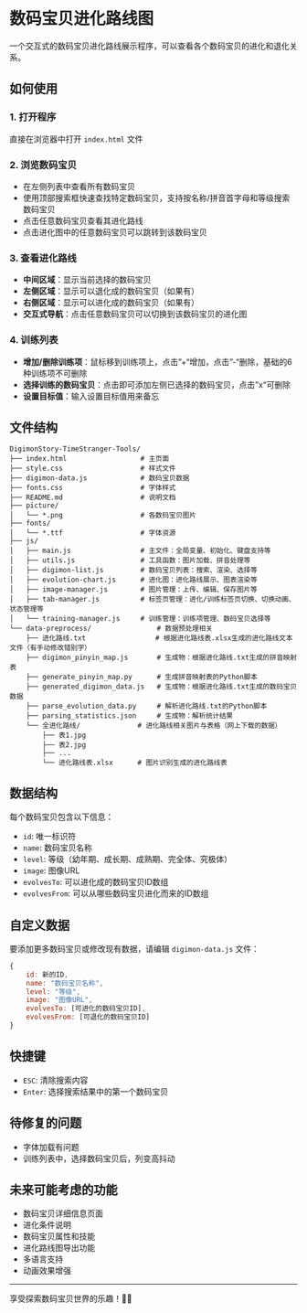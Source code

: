 # 数码宝贝进化路线图

一个交互式的数码宝贝进化路线展示程序，可以查看各个数码宝贝的进化和退化关系。

## 如何使用

### 1. 打开程序
直接在浏览器中打开 `index.html` 文件

### 2. 浏览数码宝贝
- 在左侧列表中查看所有数码宝贝
- 使用顶部搜索框快速查找特定数码宝贝，支持按名称/拼音首字母和等级搜索数码宝贝
- 点击任意数码宝贝查看其进化路线
- 点击进化图中的任意数码宝贝可以跳转到该数码宝贝

### 3. 查看进化路线
- **中间区域**：显示当前选择的数码宝贝
- **左侧区域**：显示可以退化成的数码宝贝（如果有）
- **右侧区域**：显示可以进化成的数码宝贝（如果有）
- **交互式导航**：点击任意数码宝贝可以切换到该数码宝贝的进化图

### 4. 训练列表
- **增加/删除训练项**：鼠标移到训练项上，点击”+“增加，点击”-“删除，基础的6种训练项不可删除
- **选择训练的数码宝贝**：点击即可添加左侧已选择的数码宝贝，点击”x“可删除
- **设置目标值**：输入设置目标值用来备忘

## 文件结构

```
DigimonStory-TimeStranger-Tools/
├── index.html                  # 主页面
├── style.css                   # 样式文件
├── digimon-data.js             # 数码宝贝数据
├── fonts.css                   # 字体样式
├── README.md                   # 说明文档
├── picture/                    
│   └── *.png                   # 各数码宝贝图片
├── fonts/                      
│   └── *.ttf                   # 字体资源
├── js/
│   ├── main.js                 # 主文件：全局变量、初始化、键盘支持等
│   ├── utils.js                # 工具函数：图片加载、拼音处理等
│   ├── digimon-list.js         # 数码宝贝列表：搜索、渲染、选择等
│   ├── evolution-chart.js      # 进化图：进化路线展示、图表渲染等
│   ├── image-manager.js        # 图片管理：上传、编辑、保存图片等
│   ├── tab-manager.js          # 标签页管理：进化/训练标签页切换、切换动画、状态管理等
│   └── training-manager.js     # 训练管理：训练项管理、数码宝贝选择等
└── data-preprocess/                # 数据预处理相关
    ├── 进化路线.txt                 # 根据进化路线表.xlsx生成的进化路线文本文件（有手动修改错别字）
    ├── digimon_pinyin_map.js       # 生成物：根据进化路线.txt生成的拼音映射表
    ├── generate_pinyin_map.py      # 生成拼音映射表的Python脚本
    ├── generated_digimon_data.js   # 生成物：根据进化路线.txt生成的数码宝贝数据
    ├── parse_evolution_data.py     # 解析进化路线.txt的Python脚本
    ├── parsing_statistics.json     # 生成物：解析统计结果
    └── 全进化路线/              # 进化路线相关图片与表格（网上下载的数据）
        ├── 表1.jpg
        ├── 表2.jpg
        ├── ...
        └── 进化路线表.xlsx      # 图片识别生成的进化路线表
```

## 数据结构

每个数码宝贝包含以下信息：
- `id`: 唯一标识符
- `name`: 数码宝贝名称
- `level`: 等级（幼年期、成长期、成熟期、完全体、究极体）
- `image`: 图像URL
- `evolvesTo`: 可以进化成的数码宝贝ID数组
- `evolvesFrom`: 可以从哪些数码宝贝进化而来的ID数组

## 自定义数据

要添加更多数码宝贝或修改现有数据，请编辑 `digimon-data.js` 文件：

```javascript
{
    id: 新的ID,
    name: "数码宝贝名称",
    level: "等级",
    image: "图像URL",
    evolvesTo: [可进化的数码宝贝ID],
    evolvesFrom: [可退化的数码宝贝ID]
}
```

## 快捷键

- `ESC`: 清除搜索内容
- `Enter`: 选择搜索结果中的第一个数码宝贝

## 待修复的问题

- 字体加载有问题
- 训练列表中，选择数码宝贝后，列变高抖动

## 未来可能考虑的功能

- 数码宝贝详细信息页面
- 进化条件说明
- 数码宝贝属性和技能
- 进化路线图导出功能
- 多语言支持
- 动画效果增强

---

享受探索数码宝贝世界的乐趣！🐲✨
